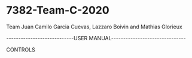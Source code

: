 # 7382-Team-C-2020
Team Juan Camilo Garcia Cuevas, Lazzaro Boivin and Mathias Glorieux


----------------------------USER MANUAL-------------------------------




CONTROLS
